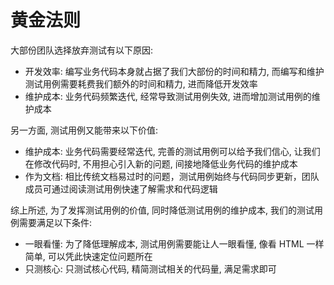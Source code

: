 # 黄金法则

大部份团队选择放弃测试有以下原因:

- 开发效率: 编写业务代码本身就占据了我们大部份的时间和精力, 而编写和维护测试用例需要耗费我们额外的时间和精力, 进而降低开发效率
- 维护成本: 业务代码频繁迭代, 经常导致测试用例失效, 进而增加测试用例的维护成本

另一方面, 测试用例又能带来以下价值:

- 维护成本: 业务代码需要经常迭代, 完善的测试用例可以给予我们信心, 让我们在修改代码时, 不用担心引入新的问题, 间接地降低业务代码的维护成本
- 作为文档: 相比传统文档易过时的问题，测试用例始终与代码同步更新，团队成员可通过阅读测试用例快速了解需求和代码逻辑
 
综上所述, 为了发挥测试用例的价值, 同时降低测试用例的维护成本, 我们的测试用例需要满足以下条件: 

- 一眼看懂: 为了降低理解成本, 测试用例需要能让人一眼看懂, 像看 HTML 一样简单, 可以凭此快速定位问题所在
- 只测核心: 只测试核心代码, 精简测试相关的代码量, 满足需求即可
